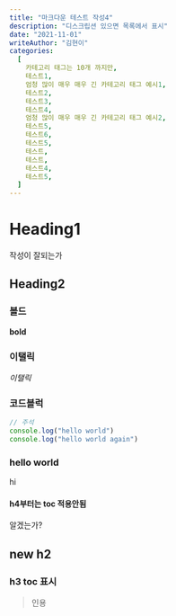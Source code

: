 ```yaml
---
title: "마크다운 테스트 작성4"
description: "디스크립션 있으면 목록에서 표시"
date: "2021-11-01"
writeAuthor: "김현이"
categories:
  [
    카테고리 태그는 10개 까지만,
    테스트1,
    엄청 많이 매우 매우 긴 카테고리 태그 예시1,
    테스트2,
    테스트3,
    테스트4,
    엄청 많이 매우 매우 긴 카테고리 태그 예시2,
    테스트5,
    테스트6,
    테스트5,
    테스트,
    테스트,
    테스트4,
    테스트5,
  ]
---
```


# Heading1

작성이 잘되는가

## Heading2

### 볼드

**bold**

### 이탤릭

_이탤릭_

### 코드블럭

```javascript
// 주석
console.log("hello world")
console.log("hello world again")
```

### hello world

hi

#### h4부터는 toc 적용안됨

알겠는가?

## new h2

### h3 toc 표시

> 인용
